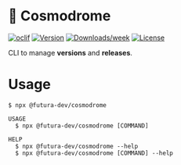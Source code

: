 # 🚀 Cosmodrome

[![oclif](https://img.shields.io/badge/cli-oclif-brightgreen.svg)](https://oclif.io)
[![Version](https://img.shields.io/npm/v/oclif-hello-world.svg)](https://www.npmjs.com/package/@futura-dev/cosmodrome)
[![Downloads/week](https://img.shields.io/npm/dw/oclif-hello-world.svg)](https://npmjs.org/package/oclif-hello-world)
[![License](https://img.shields.io/npm/l/oclif-hello-world.svg)](https://github.com/oclif/hello-world/blob/main/package.json)

CLI to manage **versions** and **releases**.

<!-- tocstop -->
# Usage
<!-- usage -->
```sh-session
$ npx @futura-dev/cosmodrome

USAGE
  $ npx @futura-dev/cosmodrome [COMMAND]

HELP
  $ npx @futura-dev/cosmodrome --help
  $ npx @futura-dev/cosmodrome [COMMAND] --help
```
